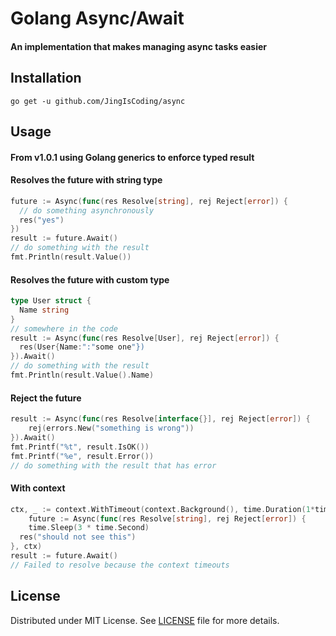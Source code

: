 # Golang Async/Await

#### An implementation that makes managing async tasks easier

## Installation
```
go get -u github.com/JingIsCoding/async
```

## Usage
#### From v1.0.1 using Golang generics to enforce typed result

#### Resolves the future with string type
```go
future := Async(func(res Resolve[string], rej Reject[error]) {
  // do something asynchronously 
  res("yes")
})
result := future.Await()
// do something with the result
fmt.Println(result.Value())
```
#### Resolves the future with custom type
```go
type User struct {
  Name string
}
// somewhere in the code
result := Async(func(res Resolve[User], rej Reject[error]) {
  res(User{Name:":"some one"})
}).Await()
// do something with the result
fmt.Println(result.Value().Name)
```

#### Reject the future
```go
result := Async(func(res Resolve[interface{}], rej Reject[error]) {
	rej(errors.New("something is wrong"))
}).Await()
fmt.Printf("%t", result.IsOK())
fmt.Printf("%e", result.Error())
// do something with the result that has error
```

#### With context
```go
ctx, _ := context.WithTimeout(context.Background(), time.Duration(1*time.Second))
	future := Async(func(res Resolve[string], rej Reject[error]) {
	time.Sleep(3 * time.Second)
  res("should not see this")
}, ctx)
result := future.Await()
// Failed to resolve because the context timeouts
```

## License

Distributed under MIT License. See [LICENSE](LICENSE) file for more details.
